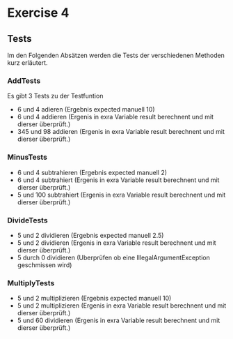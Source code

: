# Exercise 4
## Tests
Im den Folgenden Absätzen werden die Tests der verschiedenen Methoden kurz erläutert.
### AddTests
Es gibt 3 Tests zu der Testfuntion
* 6 und 4 adieren (Ergebnis expected manuell 10)
* 6 und 4 addieren (Ergenis in exra Variable result berechnent und mit dierser überprüft.)
* 345 und 98 addieren (Ergenis in exra Variable result berechnent und mit dierser überprüft.)


### MinusTests
* 6 und 4 subtrahieren (Ergebnis expected manuell 2)
* 6 und 4 subtrahiert (Ergenis in exra Variable result berechnent und mit dierser überprüft.)
* 5 und 100 subtrahiert (Ergenis in exra Variable result berechnent und mit dierser überprüft.)

### DivideTests
* 5 und 2 dividieren (Ergebnis expected manuell 2.5)
* 5 und 2 dividieren (Ergenis in exra Variable result berechnent und mit dierser überprüft.)
* 5 durch 0 dividieren (Uberprüfen ob eine IllegalArgumentException geschmissen wird)


### MultiplyTests
* 5 und 2 multiplizieren (Ergebnis expected manuell 10)
* 5 und 2 multiplizieren (Ergenis in exra Variable result berechnent und mit dierser überprüft.)
* 5 und 60 dividieren (Ergenis in exra Variable result berechnent und mit dierser überprüft.)